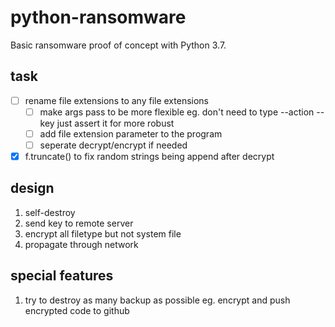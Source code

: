 # python-ransomware
Basic ransomware proof of concept with Python 3.7.
## task 
 - [ ] rename file extensions to any file extensions
    - [ ] make args pass to be more flexible eg. don't need to type --action --key just assert it for more robust 
    - [ ] add file extension parameter to the program
    - [ ] seperate decrypt/encrypt if needed
 - [X] f.truncate() to fix random strings being append after decrypt
 ## design
   1. self-destroy
   2. send key to remote server
   3. encrypt all filetype but not system file
   4. propagate through network
      
## special features
   1. try to destroy as many backup as possible
      eg. encrypt and push encrypted code to github
   
